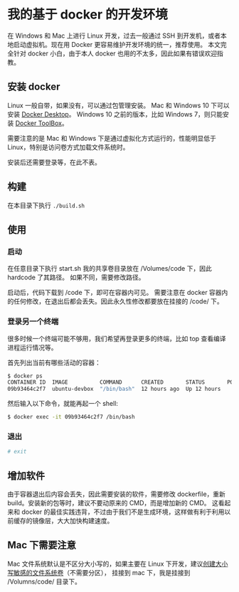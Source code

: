 # 我的基于 docker 的开发环境

在 Windows 和 Mac 上进行 Linux 开发，过去一般通过 SSH 到开发机，或者本地启动虚拟机。现在用 Docker 更容易维护开发环境的统一，推荐使用。 
本文完全针对 docker 小白，由于本人 docker 也用的不太多，因此如果有错误欢迎指教。

## 安装 docker

Linux 一般自带，如果没有，可以通过包管理安装。
Mac 和 Windows 10 下可以安装 [Docker Desktop](https://www.docker.com/products/docker-desktop)。
Windows 10 之前的版本，比如 Windows 7，则只能安装 [Docker ToolBox](https://docs.docker.com/toolbox/toolbox_install_windows/)。

需要注意的是 Mac 和 Windows 下是通过虚拟化方式运行的，性能明显低于 Linux，特别是访问卷方式加载文件系统时。

安装后还需要登录等，在此不表。

## 构建

在本目录下执行 `./build.sh`

## 使用

### 启动

在任意目录下执行 start.sh
我的共享卷目录放在 /Volumes/code 下，因此 hardcode 了其路径。
如果不同，需要修改路径。

启动后，代码下载到 /code 下，即可在容器内可见。
需要注意在 docker 容器内的任何修改，在退出后都会丢失。因此永久性修改都要放在挂接的 /code/ 下。

### 登录另一个终端

很多时候一个终端可能不够用，我们希望再登录更多的终端，比如 top 查看编译进程运行情况等。

首先列出当前有哪些活动的容器：

```bash
$ docker ps
CONTAINER ID  IMAGE          COMMAND      CREATED       STATUS       PORTS   NAMES
09b93464c2f7  ubuntu-devbox  "/bin/bash"  12 hours ago  Up 12 hours          laughing_northcutt
```
然后输入以下命令，就能再起一个 shell:

```bash
$ docker exec -it 09b93464c2f7 /bin/bash
```

### 退出

```bash
# exit
```

## 增加软件

由于容器退出后内容会丢失，因此需要安装的软件，需要修改 dockerfile，重新 build。安装新的包等时，建议不要动原来的 CMD，而是增加新的 CMD。
这看起来和 docker 的最佳实践违背，不过由于我们不是生成环境，这样做有利于利用以前缓存的镜像层，大大加快构建速度。

## Mac 下需要注意

Mac 文件系统默认是不区分大小写的，如果主要在 Linux 下开发，建议[创建大小写敏感的文件系统卷](https://www.google.com/search?q=mac+%E5%A4%A7%E5%B0%8F%E5%86%99%E6%95%8F%E6%84%9F+%E5%8D%B7)（不需要分区），
挂接到 mac 下，我是挂接到 /Volumns/code/ 目录下。
